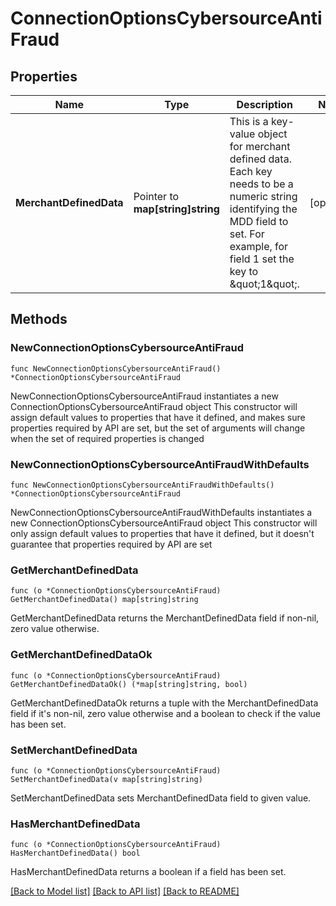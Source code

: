 # ConnectionOptionsCybersourceAntiFraud

## Properties

Name | Type | Description | Notes
------------ | ------------- | ------------- | -------------
**MerchantDefinedData** | Pointer to **map[string]string** | This is a key-value object for merchant defined data. Each key needs to be a numeric string identifying the MDD field to set. For example, for field 1 set the key to \&quot;1\&quot;. | [optional] 

## Methods

### NewConnectionOptionsCybersourceAntiFraud

`func NewConnectionOptionsCybersourceAntiFraud() *ConnectionOptionsCybersourceAntiFraud`

NewConnectionOptionsCybersourceAntiFraud instantiates a new ConnectionOptionsCybersourceAntiFraud object
This constructor will assign default values to properties that have it defined,
and makes sure properties required by API are set, but the set of arguments
will change when the set of required properties is changed

### NewConnectionOptionsCybersourceAntiFraudWithDefaults

`func NewConnectionOptionsCybersourceAntiFraudWithDefaults() *ConnectionOptionsCybersourceAntiFraud`

NewConnectionOptionsCybersourceAntiFraudWithDefaults instantiates a new ConnectionOptionsCybersourceAntiFraud object
This constructor will only assign default values to properties that have it defined,
but it doesn't guarantee that properties required by API are set

### GetMerchantDefinedData

`func (o *ConnectionOptionsCybersourceAntiFraud) GetMerchantDefinedData() map[string]string`

GetMerchantDefinedData returns the MerchantDefinedData field if non-nil, zero value otherwise.

### GetMerchantDefinedDataOk

`func (o *ConnectionOptionsCybersourceAntiFraud) GetMerchantDefinedDataOk() (*map[string]string, bool)`

GetMerchantDefinedDataOk returns a tuple with the MerchantDefinedData field if it's non-nil, zero value otherwise
and a boolean to check if the value has been set.

### SetMerchantDefinedData

`func (o *ConnectionOptionsCybersourceAntiFraud) SetMerchantDefinedData(v map[string]string)`

SetMerchantDefinedData sets MerchantDefinedData field to given value.

### HasMerchantDefinedData

`func (o *ConnectionOptionsCybersourceAntiFraud) HasMerchantDefinedData() bool`

HasMerchantDefinedData returns a boolean if a field has been set.


[[Back to Model list]](../README.md#documentation-for-models) [[Back to API list]](../README.md#documentation-for-api-endpoints) [[Back to README]](../README.md)


